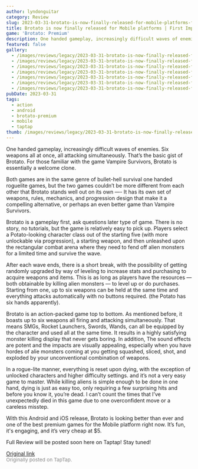 ```yaml
---
author: lyndonguitar
category: Review
slug: 2023-03-31-brotato-is-now-finally-released-for-mobile-platforms-first-impressions-brotato-premium
title: Brotato is now finally released for Mobile platforms | First Impressions - Brotato Premium
game: 'Brotato: Premium'
description: One handed gameplay, increasingly difficult waves of enemies. Six weapons all at once, all attacking simultaneously. That’s the basic gist of Brotato. For those familiar with the game Vampire Survivors, Brotato is essentially a welcome clone.
featured: false
gallery:
  - /images/reviews/legacy/2023-03-31-brotato-is-now-finally-released-for-mobile-platforms--first-impressions---brotato-premium-0.avif
  - /images/reviews/legacy/2023-03-31-brotato-is-now-finally-released-for-mobile-platforms--first-impressions---brotato-premium-1.avif
  - /images/reviews/legacy/2023-03-31-brotato-is-now-finally-released-for-mobile-platforms--first-impressions---brotato-premium-2.avif
  - /images/reviews/legacy/2023-03-31-brotato-is-now-finally-released-for-mobile-platforms--first-impressions---brotato-premium-3.avif
  - /images/reviews/legacy/2023-03-31-brotato-is-now-finally-released-for-mobile-platforms--first-impressions---brotato-premium-4.avif
  - /images/reviews/legacy/2023-03-31-brotato-is-now-finally-released-for-mobile-platforms--first-impressions---brotato-premium-5.avif
  - /images/reviews/legacy/2023-03-31-brotato-is-now-finally-released-for-mobile-platforms--first-impressions---brotato-premium-6.avif
pubDate: 2023-03-31
tags:
  - action
  - android
  - brotato-premium
  - mobile
  - taptap
thumb: /images/reviews/legacy/2023-03-31-brotato-is-now-finally-released-for-mobile-platforms--first-impressions---brotato-premium-0.avif
---
```


One handed gameplay, increasingly difficult waves of enemies. Six weapons all at once, all attacking simultaneously. That’s the basic gist of Brotato. For those familiar with the game Vampire Survivors, Brotato is essentially a welcome clone.

Both games are in the same genre of bullet-hell survival one handed roguelite games, but the two games couldn’t be more different from each other that Brotato stands well out on its own —- It has its own set of weapons, rules, mechanics, and progression design that make it a compelling alternative, or perhaps an even better game than Vampire Survivors.

Brotato is a gameplay first, ask questions later type of game. There is no story, no tutorials, but the game is relatively easy to pick up. Players select a Potato-looking character class out of the starting five (with more unlockable via progression), a starting weapon, and then unleashed upon the rectangular combat arena where they need to fend off alien monsters for a limited time and survive the wave.

After each wave ends, there is a short break, with the possibility of getting randomly upgraded by way of leveling to increase stats and purchasing to acquire weapons and items. This is as long as players have the resources — both obtainable by killing alien monsters — to level up or do purchases. Starting from one, up to six weapons can be held at the same time and everything attacks automatically with no buttons required. (the Potato has six hands apparently).

Brotato is an action-packed game top to bottom. As mentioned before, it boasts up to six weapons all firing and attacking simultaneously. That means SMGs, Rocket Launchers, Swords, Wands, can all be equipped by the character and used all at the same time. It results in a highly satisfying monster killing display that never gets boring. In addition, The sound effects are potent and the impacts are visually appealing, especially when you have hordes of alie monsters coming at you getting squashed, sliced, shot, and exploded by your unconventional combination of weapons.

In a rogue-lite manner, everything is reset upon dying, with the exception of unlocked characters and higher difficulty settings. and it’s not a very easy game to master. While killing aliens is simple enough to be done in one hand, dying is just as easy too, only requiring a few surprising hits and before you know it, you’re dead. I can’t count the times that I’ve unexpectedly died in this game due to one overconfident move or a careless misstep.

With this Android and iOS release, Brotato is looking better than ever and one of the best premium games for the Mobile platform right now. It’s fun, it's engaging, and it’s very cheap at $5.

Full Review will be posted soon here on Taptap! Stay tuned!

[Original link](https://www.taptap.io/post/4955890)<br><span style="font-size: 0.95em; color: #888;">Originally posted on TapTap.</span>